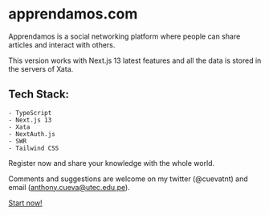 # apprendamos.com

Apprendamos is a social networking platform where people can share articles and interact with others. 

This version works with Next.js 13 latest features and all the data is stored in the servers of Xata.

## Tech Stack:
    - TypeScript
    - Next.js 13
    - Xata
    - NextAuth.js
    - SWR
    - Tailwind CSS

Register now and share your knowledge with the whole world. 

Comments and suggestions are welcome on my twitter (@cuevatnt) and email ([anthony.cueva@utec.edu.pe](mailto:anthony.cueva@utec.edu.pe)).

[Start now!](https://apprendamos.com)
